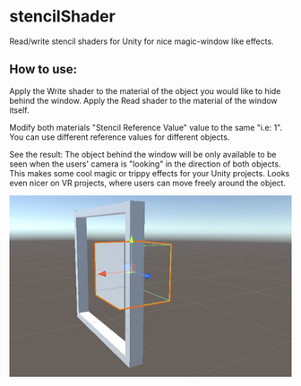 # stencilShader
 Read/write stencil shaders for Unity for nice magic-window like effects.
 
 ## How to use:
 Apply the Write shader to the material of the object you would like to hide behind the window.
 Apply the Read shader to the material of the window itself.
 
 Modify both materials "Stencil Reference Value" value to the same "i.e: 1". You can use different reference values for different objects.
 
 See the result: The object behind the window will be only available to be seen when the users' camera is "looking" in the direction of  both objects. 
 This makes some cool magic or trippy effects for your Unity projects. Looks even nicer on VR projects, where users can move freely around the object.

![Result](https://github.com/jesusatgar/stencilShader/blob/master/img/result.jpg)
